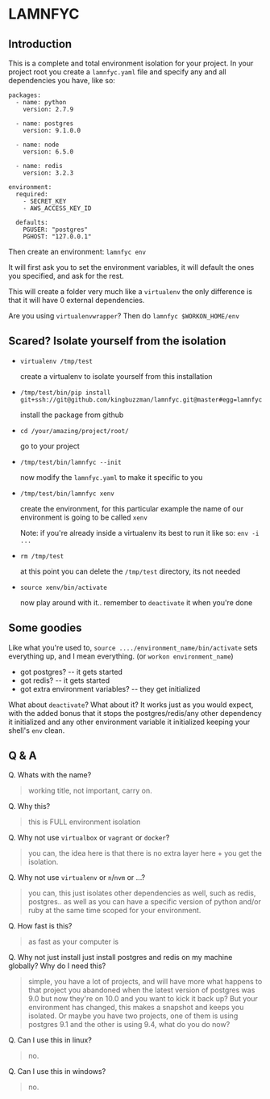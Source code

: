 # LAMNFYC

## Introduction

This is a complete and total environment isolation for your project. In your project root you create a `lamnfyc.yaml` file and specify any and all dependencies you have, like so:

```
packages:
  - name: python
    version: 2.7.9

  - name: postgres
    version: 9.1.0.0

  - name: node
    version: 6.5.0

  - name: redis
    version: 3.2.3

environment:
  required:
    - SECRET_KEY
    - AWS_ACCESS_KEY_ID

  defaults:
    PGUSER: "postgres"
    PGHOST: "127.0.0.1"
```

Then create an environment: `lamnfyc env`

It will first ask you to set the environment variables, it will default the ones you specified, and ask for the rest.

This will create a folder very much like a `virtualenv` the only difference is that it will have 0 external dependencies.

Are you using `virtualenvwrapper`? Then do `lamnfyc $WORKON_HOME/env`


## Scared? Isolate yourself from the isolation

* `virtualenv /tmp/test`

  create a virtualenv to isolate yourself from this installation

* `/tmp/test/bin/pip install git+ssh://git@github.com/kingbuzzman/lamnfyc.git@master#egg=lamnfyc`

  install the package from github


* `cd /your/amazing/project/root/`

  go to your project

* `/tmp/test/bin/lamnfyc --init`

  now modify the `lamnfyc.yaml` to make it specific to you

* `/tmp/test/bin/lamnfyc xenv`

  create the environment, for this particular example the name of our environment is going to be called `xenv`

  Note: if you're already inside a virtualenv its best to run it like so: `env -i ...`

* `rm /tmp/test`

  at this point you can delete the `/tmp/test` directory, its not needed

* `source xenv/bin/activate`

  now play around with it.. remember to `deactivate` it when you're done

## Some goodies

Like what you're used to, `source ..../environment_name/bin/activate` sets everything up, and I mean everything. (or `workon environment_name`)

* got postgres? -- it gets started
* got redis? -- it gets started
* got extra environment variables? -- they get initialized

What about `deactivate`? What about it? It works just as you would expect, with the added bonus that it stops the postgres/redis/any other dependency it initialized and any other environment variable it initialized keeping your shell's `env` clean.

## Q & A

Q. Whats with the name?

> working title, not important, carry on.

Q. Why this?

> this is FULL environment isolation

Q. Why not use `virtualbox` or `vagrant` or `docker`?

> you can, the idea here is that there is no extra layer here + you get the isolation.

Q. Why not use `virtualenv` or `n`/`nvm` or ...?

> you can, this just isolates other dependencies as well, such as redis, postgres.. as well as you can have a specific version of python and/or ruby at the same time scoped for your environment.

Q. How fast is this?

> as fast as your computer is

Q. Why not just install just install postgres and redis on my machine globally? Why do I need this?

> simple, you have a lot of projects, and will have more what happens to that project you abandoned when the latest version of postgres was 9.0 but now they're on 10.0 and you want to kick it back up? But your environment has changed, this makes a snapshot and keeps you isolated. Or maybe you have two projects, one of them is using postgres 9.1 and the other is using 9.4, what do you do now?

Q. Can I use this in linux?

> no.

Q. Can I use this in windows?

> no.
